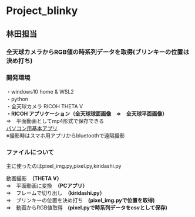# Project_blinky
## 林田担当
### 全天球カメラからRGB値の時系列データを取得(ブリンキーの位置は決め打ち)
### 開発環境
・windows10 home & WSL2<br>
・python<br>
・全天球カメラ RICOH THETA V<br>
**・RICOH アプリケーション（全天球球面画像　⇒　全天球平面画像）**<br>
⇒　平面動画としてmp4形式で保存できる<br>
[パソコン用基本アプリ](https://theta360.com/ja/about/application/pc.html)<br>
※撮影時はスマホ用アプリからbluetoothで遠隔撮影

### ファイルについて

主に使ったのはpixel_img.py,pixel.py,kiridashi.py

動画撮影　**（THETA V）**<br>
⇒　平面動画に変換　**（PCアプリ）** <br>
⇒　フレームで切り出し　**（kiridashi.py）** <br>
⇒　ブリンキーの位置を決め打ち　**(pixel_img.pyで位置を取得)** <br>
⇒　動画からRGB値取得　**(pixel.pyで時系列データをcsvとして保存)** <br>

